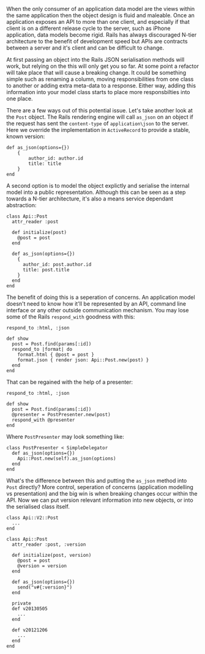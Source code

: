 When the only consumer of an application data model are the views within the same application then the object design is fluid and maleable. Once an application exposes an API to more than one client, and especially if that client is on a different release cycle to the server, such as iPhone application, data models become rigid. Rails has always discouraged N-tier architecture to the benefit of development speed but APIs are contracts between a server and it's client and can be difficult to change. 

At first passing an object into the Rails JSON serialisation methods will work, but relying on the this will only get you so far. At some point a refactor will take place that will cause a breaking change. It could be something simple such as renaming a column, moving responsibilities from one class to another or adding extra meta-data to a response. Either way, adding this information into your model class starts to place more responsbilties into one place. 

There are a few ways out of this potential issue. Let's take another look at the `Post` object. The Rails rendering engine will call `as_json` on an object if the request has sent the `content-type` of `application\json` to the server.  Here we override the implementation in `ActiveRecord` to provide a stable, known version:

	def as_json(options={})
		{
			author_id: author.id
			title: title
		}
	end
	
A second option is to model the object explictly and serialise the internal model into a public representation. Although this can be seen as a step towards a N-tier architecture, it's also a means service dependant abstraction:

	class Api::Post
	  attr_reader :post
	  
	  def initialize(post)
	    @post = post
	  end
	  
	  def as_json(options={})
	    {
	      author_id: post.author.id
	      title: post.title
	    }
	  end
	end
	
The benefit of doing this is a seperation of concerns. An application model doesn't need to know how it'll be represented by an API, command line interface or any other outside communication mechanism. You may lose some of the Rails `respond_with` goodness with this:

	respond_to :html, :json
	
	def show
	  post = Post.find(params[:id])
	  respond_to |format| do
	  	format.html { @post = post }
	  	format.json { render json: Api::Post.new(post) }
	  end
	end
	

That can be regained with the help of a presenter:

	respond_to :html, :json

	def show
	  post = Post.find(params[:id])
	  @presenter = PostPresenter.new(post)
	  respond_with @presenter
	end
	
Where `PostPresenter` may look something like:

	class PostPresenter < SimpleDelegator
	  def as_json(options={})
	    Api::Post.new(self).as_json(options)
	  end
	end
	
What's the difference between this and putting the `as_json` method into `Post` directly? More control, seperation of concerns (application modelling vs presentation) and the big win is when breaking changes occur within the API. Now we can put version relevant information into new objects, or into the serialised class itself.

	class Api::V2::Post
	  ...
	end
	
	class Api::Post
	  attr_reader :post, :version
	
	  def initialize(post, version)
	    @post = post
	    @version = version
	  end
	
	  def as_json(options={})
	  	send("v#{:version}")
	  end
	  
	  private
	  def v20130505
	    ...
	  end
	  
	  def v20121206
	    ...
	  end
	end

	
